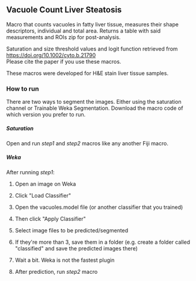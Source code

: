## Vacuole Count Liver Steatosis

Macro that counts vacuoles in fatty liver tissue, measures their shape descriptors, individual and total area. Returns a table with said measurements and ROIs zip for post-analysis.

Saturation and size threshold values and logit function retrieved from https://doi.org/10.1002/cyto.b.21790  
Please cite the paper if you use these macros.

These macros were developed for H&E stain liver tissue samples.

### How to run
There are two ways to segment the images. Either using the saturation channel or Trainable Weka Segmentation. Download the macro code of which version you prefer to run.

##### Saturation
Open and run _step1_ and _step2_ macros like any another Fiji macro.

##### Weka
After running _step1_:
1. Open an image on Weka

2. Click "Load Classifier"

3. Open the vacuoles.model file (or another classifier that you trained)

4. Then click "Apply Classifier"

5. Select image files to be predicted/segmented

6. If they're more than 3, save them in a folder (e.g. create a folder called "classified" and save the predicted images there)

7. Wait a bit. Weka is not the fastest plugin

8. After prediction, run _step2_ macro
